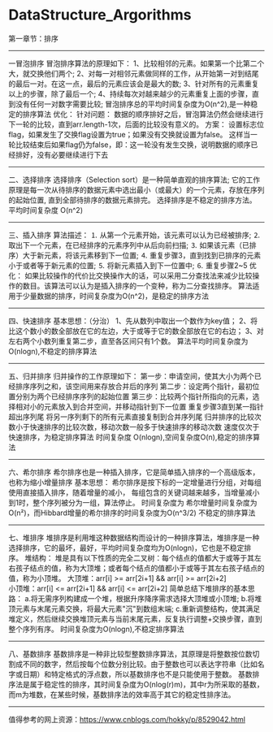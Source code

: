 # DataStructure_Argorithms
第一章节：排序
***********
一冒泡排序
冒泡排序算法的原理如下：
1、比较相邻的元素。如果第一个比第二个大，就交换他们两个;
2、对每一对相邻元素做同样的工作，从开始第一对到结尾的最后一对。在这一点，最后的元素应该会是最大的数;
3、针对所有的元素重复以上的步骤，除了最后一个;
4、持续每次对越来越少的元素重复上面的步骤，直到没有任何一对数字需要比较;
冒泡排序总的平均时间复杂度为O(n^2),是一种稳定的排序算法
优化：
针对问题：
	数据的顺序排好之后，冒泡算法仍然会继续进行下一轮的比较，直到arr.length-1次，后面的比较没有意义的。
方案：
	设置标志位flag，如果发生了交换flag设置为true；如果没有交换就设置为false。
	这样当一轮比较结束后如果flag仍为false，即：这一轮没有发生交换，说明数据的顺序已经排好，没有必要继续进行下去
***********
二、选择排序
选择排序（Selection sort）是一种简单直观的排序算法;
它的工作原理是每一次从待排序的数据元素中选出最小（或最大）的一个元素，存放在序列的起始位置,
直到全部待排序的数据元素排完。 选择排序是不稳定的排序方法。
平均时间复杂度 O(n^2)
***********
三、插入排序
算法描述：
⒈ 从第一个元素开始，该元素可以认为已经被排序;
⒉ 取出下一个元素，在已经排序的元素序列中从后向前扫描;
⒊ 如果该元素（已排序）大于新元素，将该元素移到下一位置;
⒋ 重复步骤3，直到找到已排序的元素小于或者等于新元素的位置;
⒌ 将新元素插入到下一位置中;
⒍ 重复步骤2~5
优化：
如果比较操作的代价比交换操作大的话，可以采用二分查找法来减少比较操作的数目。该算法可以认为是插入排序的一个变种，称为二分查找排序。
算法适用于少量数据的排序，时间复杂度为O(n^2)，是稳定的排序方法
***********
四、快速排序
基本思想：（分治）
1、先从数列中取出一个数作为key值；
2、将比这个数小的数全部放在它的左边，大于或等于它的数全部放在它的右边；
3、对左右两个小数列重复第二步，直至各区间只有1个数。
算法平均时间复杂度为O(nlogn),不稳定的排序算法
***********
五、归并排序
归并操作的工作原理如下：
第一步：申请空间，使其大小为两个已经排序序列之和，该空间用来存放合并后的序列
第二步：设定两个指针，最初位置分别为两个已经排序序列的起始位置
第三步：比较两个指针所指向的元素，选择相对小的元素放入到合并空间，并移动指针到下一位置
重复步骤3直到某一指针超出序列尾
将另一序列剩下的所有元素直接复制到合并序列尾
归并排序的比较次数小于快速排序的比较次数，移动次数一般多于快速排序的移动次数
速度仅次于快速排序，为稳定排序算法
时间复杂度 O(nlogn),空间复杂度O(n),稳定的排序算法
***********
六、希尔排序
希尔排序也是一种插入排序，它是简单插入排序的一个高级版本，也称为缩小增量排序
基本思想：
希尔排序是按下标的一定增量进行分组，对每组使用直接插入排序，随着增量的减小，
每组包含的关键词越来越多，当增量减小到1时，整个序列被分为一组，算法停止。
时间复杂度为
希尔增量时间复杂度为O(n²)，而Hibbard增量的希尔排序的时间复杂度为O(n^3/2)
不稳定的排序算法
***********
七、堆排序
堆排序是利用堆这种数据结构而设计的一种排序算法，堆排序是一种选择排序，它的最坏，最好，平均时间复杂度均为O(nlogn)，它也是不稳定排序。
堆结构：
堆是具有以下性质的完全二叉树：每个结点的值都大于或等于其左右孩子结点的值，称为大顶堆；或者每个结点的值都小于或等于其左右孩子结点的值，称为小顶堆。
大顶堆：arr[i] >= arr[2i+1] && arr[i] >= arr[2i+2]  
小顶堆：arr[i] <= arr[2i+1] && arr[i] <= arr[2i+2]
简单总结下堆排序的基本思路：
a.将无需序列构建成一个堆，根据升序降序需求选择大顶堆或小顶堆;
b.将堆顶元素与末尾元素交换，将最大元素"沉"到数组末端;
c.重新调整结构，使其满足堆定义，然后继续交换堆顶元素与当前末尾元素，反复执行调整+交换步骤，直到整个序列有序。
时间复杂度为O(nlogn),不稳定排序算法
***********
八、基数排序
基数排序是一种非比较型整数排序算法，其原理是将整数按位数切割成不同的数字，然后按每个位数分别比较。由于整数也可以表达字符串（比如名字或日期）和特定格式的浮点数，所以基数排序也不是只能使用于整数。
基数排序法是属于稳定性的排序，其时间复杂度为O(nlog(r)m)，其中r为所采取的基数，而m为堆数，在某些时候，基数排序法的效率高于其它的稳定性排序法。
***********
值得参考的网上资源：https://www.cnblogs.com/hokky/p/8529042.html

